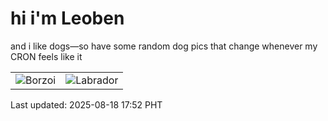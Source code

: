 # hi i'm Leoben

and i like dogs—so have some random dog pics that change whenever my CRON feels like it

|  |  |
|--------|----------|
| ![Borzoi](https://random-dog-vercel.vercel.app/api/random-borzoi?v=1755510765) | ![Labrador](https://random-dog-vercel.vercel.app/api/random-labrador?v=1755510765) |

Last updated: 2025-08-18 17:52 PHT
